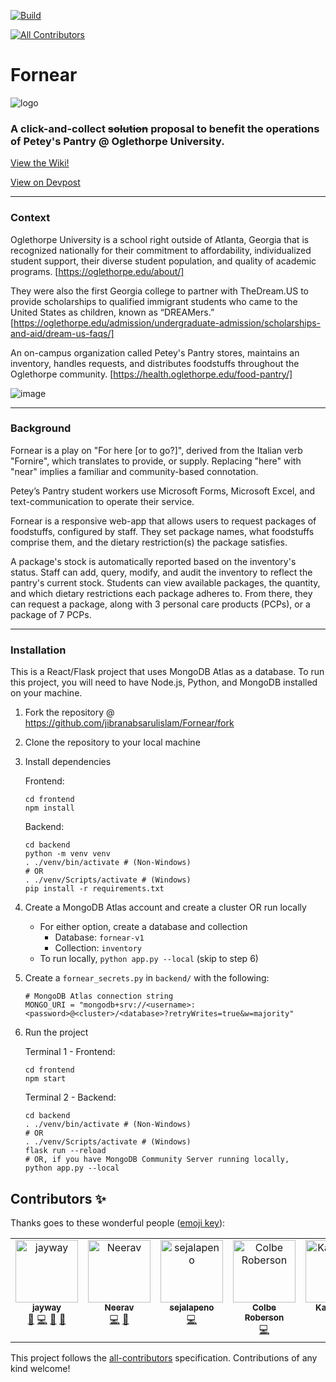 [![Build](https://github.com/It-s-Saturday/Fornear/actions/workflows/build.yml/badge.svg)](https://github.com/It-s-Saturday/Fornear/actions/workflows/build.yml)
<!-- ALL-CONTRIBUTORS-BADGE:START - Do not remove or modify this section -->
[![All Contributors](https://img.shields.io/badge/all_contributors-6-orange.svg?style=flat-square)](#contributors-)
<!-- ALL-CONTRIBUTORS-BADGE:END -->

# Fornear

![logo](https://github.com/jibranabsarulislam/Fornear/assets/70596906/a495d28d-7616-4ca3-91d7-df3824a4b133)

### A click-and-collect ~~solution~~ proposal to benefit the operations of Petey's Pantry @ Oglethorpe University.

[View the Wiki!](https://github.com/jibranabsarulislam/Fornear/wiki/Staff:-Navigating-the-Staff-Dashboard)

<a href='https://devpost.com/software/fornear'>View on Devpost</a>

---
### Context


Oglethorpe University is a school right outside of Atlanta, Georgia that is recognized nationally for their commitment to affordability, individualized student support, their diverse student population, and quality of academic programs. [https://oglethorpe.edu/about/]

They were also the first Georgia college to partner with TheDream.US to provide scholarships to qualified immigrant students who came to the United States as children, known as “DREAMers.” [https://oglethorpe.edu/admission/undergraduate-admission/scholarships-and-aid/dream-us-faqs/]

An on-campus organization called Petey's Pantry stores, maintains an inventory, handles requests, and distributes foodstuffs throughout the Oglethorpe community. [https://health.oglethorpe.edu/food-pantry/]


![image](https://github.com/jibranabsarulislam/Fornear/assets/70596906/fef8a16f-8663-433f-8785-df94cf1a84fa)

---

### Background
Fornear is a play on "For here [or to go?]", derived from the Italian verb "Fornire", which translates to provide, or supply. Replacing "here" with "near" implies a familiar and community-based connotation.

Petey’s Pantry student workers use Microsoft Forms, Microsoft Excel, and text-communication to operate their service.

Fornear is a responsive web-app that allows users to request packages of foodstuffs, configured by staff. They set package names, what foodstuffs comprise them, and the dietary restriction(s) the package satisfies.

A package's stock is automatically reported based on the inventory's status. Staff can add, query, modify, and audit the inventory to reflect the pantry's current stock. Students can view available packages, the quantity, and which dietary restrictions each package adheres to. From there, they can request a package, along with 3 personal care products (PCPs), or a package of 7 PCPs.

---

### Installation

This is a React/Flask project that uses MongoDB Atlas as a database. To run this project, you will need to have Node.js, Python, and MongoDB installed on your machine.

1. Fork the repository @ https://github.com/jibranabsarulislam/Fornear/fork
2. Clone the repository to your local machine
3. Install dependencies

	Frontend:
	```
	cd frontend
	npm install
	```

	Backend:
	```
	cd backend
	python -m venv venv
	. ./venv/bin/activate # (Non-Windows)
	# OR
	. ./venv/Scripts/activate # (Windows)
	pip install -r requirements.txt
	```
4. Create a MongoDB Atlas account and create a cluster OR run locally
	- For either option, create a database and collection
		- Database: `fornear-v1`
		- Collection: `inventory`
	- To run locally, `python app.py --local` (skip to step 6)

5. Create a `fornear_secrets.py` in `backend/` with the following:
	```
	# MongoDB Atlas connection string
	MONGO_URI = "mongodb+srv://<username>:<password>@<cluster>/<database>?retryWrites=true&w=majority"
	```
6. Run the project
	
	Terminal 1 - Frontend:
	```
	cd frontend
	npm start
	```

	Terminal 2 - Backend:

	```
	cd backend
	. ./venv/bin/activate # (Non-Windows)
	# OR
	. ./venv/Scripts/activate # (Windows)
	flask run --reload
 	# OR, if you have MongoDB Community Server running locally,
  	python app.py --local
	```



## Contributors ✨

Thanks goes to these wonderful people ([emoji key](https://allcontributors.org/docs/en/emoji-key)):

<!-- ALL-CONTRIBUTORS-LIST:START - Do not remove or modify this section -->
<!-- prettier-ignore-start -->
<!-- markdownlint-disable -->
<table>
  <tbody>
    <tr>
      <td align="center" valign="top" width="14.28%"><a href="https://www.jibran.me"><img src="https://avatars.githubusercontent.com/u/70596906?v=4?s=100" width="100px;" alt="jayway"/><br /><sub><b>jayway</b></sub></a><br /><a href="#maintenance-jibranabsarulislam" title="Maintenance">🚧</a> <a href="https://github.com/It-s-Saturday/Fornear/commits?author=jibranabsarulislam" title="Code">💻</a> <a href="https://github.com/It-s-Saturday/Fornear/commits?author=jibranabsarulislam" title="Documentation">📖</a> <a href="https://github.com/It-s-Saturday/Fornear/pulls?q=is%3Apr+reviewed-by%3Ajibranabsarulislam" title="Reviewed Pull Requests">👀</a></td>
      <td align="center" valign="top" width="14.28%"><a href="https://github.com/neeravbhaskarla"><img src="https://avatars.githubusercontent.com/u/57148990?v=4?s=100" width="100px;" alt="Neerav"/><br /><sub><b>Neerav</b></sub></a><br /><a href="https://github.com/It-s-Saturday/Fornear/commits?author=neeravbhaskarla" title="Code">💻</a> <a href="https://github.com/It-s-Saturday/Fornear/issues?q=author%3Aneeravbhaskarla" title="Bug reports">🐛</a></td>
      <td align="center" valign="top" width="14.28%"><a href="https://github.com/sejalapeno"><img src="https://avatars.githubusercontent.com/u/110482301?v=4?s=100" width="100px;" alt="sejalapeno"/><br /><sub><b>sejalapeno</b></sub></a><br /><a href="https://github.com/It-s-Saturday/Fornear/commits?author=sejalapeno" title="Code">💻</a></td>
      <td align="center" valign="top" width="14.28%"><a href="http://colbe.me"><img src="https://avatars.githubusercontent.com/u/90277989?v=4?s=100" width="100px;" alt="Colbe Roberson"/><br /><sub><b>Colbe Roberson</b></sub></a><br /><a href="https://github.com/It-s-Saturday/Fornear/commits?author=cgr28" title="Code">💻</a></td>
      <td align="center" valign="top" width="14.28%"><a href="https://github.com/karthickbharathi1"><img src="https://avatars.githubusercontent.com/u/54052847?v=4?s=100" width="100px;" alt="Karthick B"/><br /><sub><b>Karthick B</b></sub></a><br /><a href="https://github.com/It-s-Saturday/Fornear/commits?author=karthickbharathi1" title="Code">💻</a></td>
      <td align="center" valign="top" width="14.28%"><a href="https://github.com/mekelaiorio"><img src="https://avatars.githubusercontent.com/u/137852162?v=4?s=100" width="100px;" alt="MEI"/><br /><sub><b>MEI</b></sub></a><br /><a href="#ideas-mekelaiorio" title="Ideas, Planning, & Feedback">🤔</a> <a href="#design-mekelaiorio" title="Design">🎨</a></td>
    </tr>
  </tbody>
</table>

<!-- markdownlint-restore -->
<!-- prettier-ignore-end -->

<!-- ALL-CONTRIBUTORS-LIST:END -->

This project follows the [all-contributors](https://github.com/all-contributors/all-contributors) specification. Contributions of any kind welcome!
